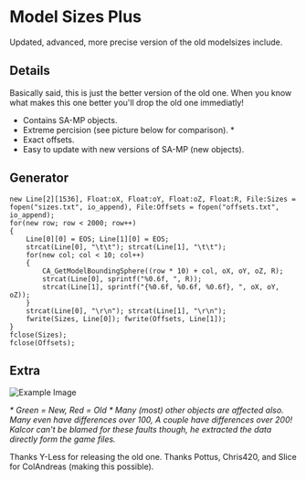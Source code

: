 # Model Sizes Plus
Updated, advanced, more precise version of the old modelsizes include.

## Details
Basically said, this is just the better version of the old one. When you know what makes this one better you'll drop the old one immediatly!

* Contains SA-MP objects.
* Extreme percision (see picture below for comparison). *
* Exact offsets.
* Easy to update with new versions of SA-MP (new objects).

## Generator
```pawn
new Line[2][1536], Float:oX, Float:oY, Float:oZ, Float:R, File:Sizes = fopen("sizes.txt", io_append), File:Offsets = fopen("offsets.txt", io_append);
for(new row; row < 2000; row++) 
{
	Line[0][0] = EOS; Line[1][0] = EOS;
	strcat(Line[0], "\t\t"); strcat(Line[1], "\t\t");
	for(new col; col < 10; col++)
	{
		CA_GetModelBoundingSphere((row * 10) + col, oX, oY, oZ, R);
		strcat(Line[0], sprintf("%0.6f, ", R));
		strcat(Line[1], sprintf("{%0.6f, %0.6f, %0.6f}, ", oX, oY, oZ));
	}
	strcat(Line[0], "\r\n"); strcat(Line[1], "\r\n");
	fwrite(Sizes, Line[0]); fwrite(Offsets, Line[1]);
}
fclose(Sizes);
fclose(Offsets);
```

## Extra

![Example Image](http://i.imgur.com/VRB9NNb.png "Example Image")

_* Green = New, Red = Old_
_* Many (most) other objects are affected also. Many even have differences over 100, A couple have differences over 200! Kalcor can't be blamed for these faults though, he extracted the data directly form the game files._

Thanks Y-Less for releasing the old one.
Thanks Pottus, Chris420, and Slice for ColAndreas (making this possible).
